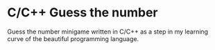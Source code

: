 # C/C++ Guess the number
Guess the number minigame written in C/C++ as a step in my learning curve of the beautiful programming language.

